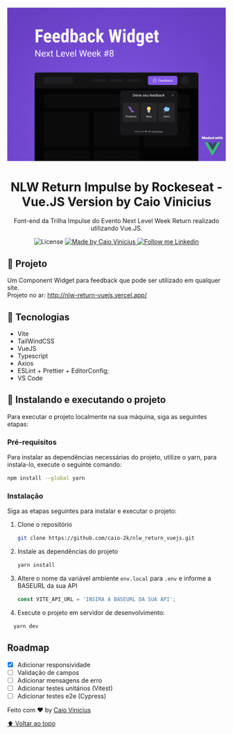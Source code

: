 <p align="center">
    <img alt="Git Explorer" src="./.github/Capa.png"/>
</p>

<h1 align="center">
	NLW Return Impulse by Rockeseat - Vue.JS Version by Caio Vinicius
</h1>

<p align="center">Font-end da Trilha Impulse do Evento Next Level Week Return realizado utilizando Vue.JS.</p>

<p align="center">
  <img alt="License" src="https://img.shields.io/badge/license-MIT-2ecc71">

  <a href="https://github.com/caio-2k">
    <img alt="Made by Caio Vinicius" src="https://img.shields.io/badge/Made%20by-Caio%20Vinicius-2ecc71">
  </a>

  <a href="https://www.linkedin.com/in/caio-2k/" target="_blank">
    <img alt="Follow me Linkedin" src="https://img.shields.io/badge/Follow%20up-caiovinicius-2ecc71?style=social&logo=linkedin">
  </a>
</p>

## 🚀 Projeto

Um Component Widget para feedback que pode ser utilizado em qualquer site.
<br />
Projeto no ar: http://nlw-return-vuejs.vercel.app/

## 🔧 Tecnologias

- Vite
- TailWindCSS
- VueJS
- Typescript
- Axios
- ESLint + Prettier + EditorConfig;
- VS Code

## 🚀 Instalando e executando o projeto

Para executar o projeto localmente na sua máquina, siga as seguintes etapas:

### Pré-requisitos

Para instalar as dependências necessárias do projeto, utilize o yarn, para instala-lo, execute o seguinte comando:

  ```sh
  npm install --global yarn
  ```

### Instalação

Siga as etapas seguintes para instalar e executar o projeto:

1. Clone o repositório

   ```sh
   git clone https://github.com/caio-2k/nlw_return_vuejs.git
   ```
2. Instale as dependências do projeto

   ```sh
   yarn install
   ```
3. Altere o nome da variável ambiente `env.local` para `.env` e informe a BASEURL da sua API

   ```js
   const VITE_API_URL = 'INSIRA A BASEURL DA SUA API';
   ```
   
4. Execute o projeto em servidor de desenvolvimento:

 ```js
   yarn dev
   ``` 

<!-- ROADMAP -->
## Roadmap

- [X] Adicionar responsividade
- [ ] Validação de campos
- [ ] Adicionar mensagens de erro
- [ ] Adicionar testes unitários (Vitest)
- [ ] Adicionar testes e2e (Cypress)

Feito com ♥ by [Caio Vinicius](https://www.linkedin.com/in/caio-2k/)

[⬆ Voltar ao topo](#-projeto)<br>
